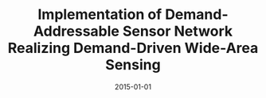 ---
title: "Implementation of Demand-Addressable Sensor Network Realizing Demand-Driven Wide-Area Sensing"
authors:
- Toshiaki Miyazaki
- Peng Li
- Song Guo
- Takafumi Hayashi
- Junji Kitamichi
- Tsuneo Tsukahara,
date: "2015-01-01"
doi: ""


# Publication type.
# Legend: 0 = Uncategorized; 1 = Conference paper; 2 = Journal article;
# 3 = Preprint / Working Paper; 4 = Report; 5 = Book; 6 = Book section;
# 7 = Thesis; 8 = Patent
publication_types: ["1"]

# Publication name and optional abbreviated publication name.
publication: In *IEICE Technical Committee on Communication Systems*
publication_short: In *IEICE*

# links:
# - name: Custom Link
#   url: http://example.org
url_pdf: https://www.ieice.org/ken/paper/201509039bCm/eng/
# url_code: '#'
# url_dataset: '#'
# url_poster: '#'
# url_project: ''
# url_slides: ''
# url_video: '#'

# Featured image
# To use, add an image named `featured.jpg/png` to your page's folder. 
# image:
#   caption: 'Image credit: [**Unsplash**](https://unsplash.com/photos/pLCdAaMFLTE)'
#   focal_point: ""
#   preview_only: false

# Associated Projects (optional).
#   Associate this publication with one or more of your projects.
#   Simply enter your project's folder or file name without extension.
#   E.g. `internal-project` references `content/project/internal-project/index.md`.
#   Otherwise, set `projects: []`.
projects: []
---